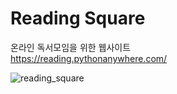 # Reading Square
온라인 독서모임을 위한 웹사이트  
<a>https://reading.pythonanywhere.com/</a>

![reading_square](https://user-images.githubusercontent.com/95335531/223188908-6e17e5cd-1427-4c4f-8b71-a445ef2efa60.png)
